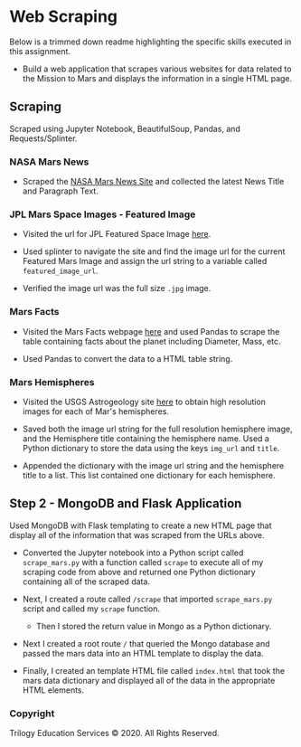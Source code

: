 # Web Scraping 

Below is a trimmed down readme highlighting the specific skills executed in this assignment.

* Build a web application that scrapes various websites for data related to the Mission to Mars and displays the information in a single HTML page. 

## Scraping

Scraped using Jupyter Notebook, BeautifulSoup, Pandas, and Requests/Splinter.

### NASA Mars News

* Scraped the [NASA Mars News Site](https://mars.nasa.gov/news/) and collected the latest News Title and Paragraph Text. 

### JPL Mars Space Images - Featured Image

* Visited the url for JPL Featured Space Image [here](https://www.jpl.nasa.gov/spaceimages/?search=&category=Mars).

* Used splinter to navigate the site and find the image url for the current Featured Mars Image and assign the url string to a variable called `featured_image_url`.

* Verified the image url was the full size `.jpg` image.

### Mars Facts

* Visited the Mars Facts webpage [here](https://space-facts.com/mars/) and used Pandas to scrape the table containing facts about the planet including Diameter, Mass, etc.

* Used Pandas to convert the data to a HTML table string.

### Mars Hemispheres

* Visited the USGS Astrogeology site [here](https://astrogeology.usgs.gov/search/results?q=hemisphere+enhanced&k1=target&v1=Mars) to obtain high resolution images for each of Mar's hemispheres.

* Saved both the image url string for the full resolution hemisphere image, and the Hemisphere title containing the hemisphere name. Used a Python dictionary to store the data using the keys `img_url` and `title`.

* Appended the dictionary with the image url string and the hemisphere title to a list. This list contained one dictionary for each hemisphere.

## Step 2 - MongoDB and Flask Application

Used MongoDB with Flask templating to create a new HTML page that display all of the information that was scraped from the URLs above.

* Converted the Jupyter notebook into a Python script called `scrape_mars.py` with a function called `scrape` to execute all of my scraping code from above and returned one Python dictionary containing all of the scraped data.

* Next, I created a route called `/scrape` that imported  `scrape_mars.py` script and called my `scrape` function.

  * Then I stored the return value in Mongo as a Python dictionary.

* Next I created a root route `/` that queried the Mongo database and passed the mars data into an HTML template to display the data.

* Finally, I created an template HTML file called `index.html` that took the mars data dictionary and displayed all of the data in the appropriate HTML elements. 

### Copyright

Trilogy Education Services © 2020. All Rights Reserved.
